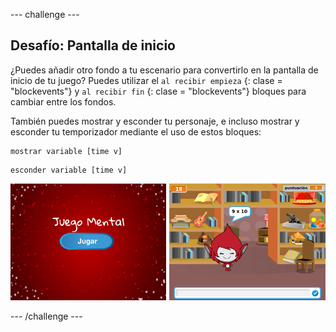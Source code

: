 \--- challenge \---

## Desafío: Pantalla de inicio

¿Puedes añadir otro fondo a tu escenario para convertirlo en la pantalla de inicio de tu juego? Puedes utilizar el `al recibir empieza` {: clase = "blockevents"} y `al recibir fin` {: clase = "blockevents"} bloques para cambiar entre los fondos.

También puedes mostrar y esconder tu personaje, e incluso mostrar y esconder tu temporizador mediante el uso de estos bloques:

```blocks
mostrar variable [time v]
```

```blocks
esconder variable [time v]
```

![screenshot](images/brain-startscreen.png)

\--- /challenge \---